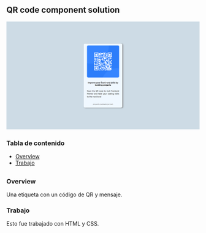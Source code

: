 ## QR code component solution

![image](./screenshot.png)

### Tabla de contenido

- [Overview](#overview)
- [Trabajo](#trabajo)

##


### Overview

Una etiqueta con un código de QR y mensaje. 

### Trabajo

Esto fue trabajado con HTML y CSS.

